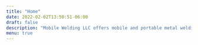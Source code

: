 ```yaml
---
title: "Home"
date: 2022-02-02T13:50:51-06:00
draft: false
description: "Mobile Welding LLC offers mobile and portable metal welding, cutting, and repair services."
menu: true
---
```

